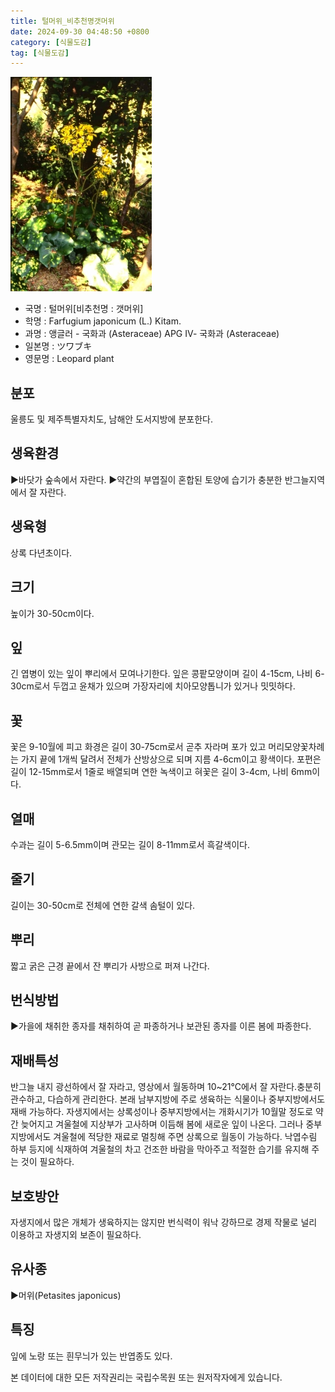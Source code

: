 ```yaml
---
title: 털머위_비추천명갯머위
date: 2024-09-30 04:48:50 +0800
category: [식물도감]
tag: [식물도감]
---
```




![털머위[비추천명 : 갯머위]](/assets/img/fileUpload/plants/basic/Compositae/Farfugium/9918/1_th2.JPG)
- 국명 : 털머위[비추천명 : 갯머위]
- 학명 : Farfugium japonicum (L.) Kitam.
- 과명 : 앵글러 - 국화과 (Asteraceae) APG Ⅳ- 국화과 (Asteraceae)
- 일본명 : ツワブキ
- 영문명 : Leopard plant


## 분포
울릉도 및 제주특별자치도, 남해안 도서지방에 분포한다.
## 생육환경
▶바닷가 숲속에서 자란다. 
▶약간의 부엽질이 혼합된 토양에 습기가 충분한 반그늘지역에서 잘 자란다.
## 생육형
상록 다년초이다.
## 크기
높이가 30-50cm이다.
## 잎
긴 엽병이 있는 잎이 뿌리에서 모여나기한다. 잎은 콩팥모양이며 길이 4-15cm, 나비 6-30cm로서 두껍고 윤채가 있으며 가장자리에 치아모양톱니가 있거나 밋밋하다.
## 꽃
꽃은 9-10월에 피고 화경은 길이 30-75cm로서 곧추 자라며 포가 있고 머리모양꽃차례는 가지 끝에 1개씩 달려서 전체가 산방상으로 되며 지름 4-6cm이고 황색이다. 포편은 길이 12-15mm로서 1줄로 배열되며 연한 녹색이고 혀꽃은 길이 3-4cm, 나비 6mm이다.
## 열매
수과는 길이 5-6.5mm이며 관모는 길이 8-11mm로서 흑갈색이다.
## 줄기
길이는 30-50cm로 전체에 연한 갈색 솜털이 있다.
## 뿌리
짧고 굵은 근경 끝에서 잔 뿌리가 사방으로 퍼져 나간다.
## 번식방법
▶가을에 채취한 종자를 채취하여 곧 파종하거나 보관된 종자를 이른 봄에 파종한다.
## 재배특성
반그늘 내지 광선하에서 잘 자라고, 영상에서 월동하며 10~21℃에서 잘 자란다.충분히 관수하고, 다습하게 관리한다. 본래 남부지방에 주로 생육하는 식물이나 중부지방에서도 재배 가능하다. 자생지에서는 상록성이나 중부지방에서는 개화시기가 10월말 정도로 약간 늦어지고 겨울철에 지상부가 고사하며 이듬해 봄에 새로운 잎이 나온다. 그러나 중부지방에서도 겨울철에 적당한 재료로 멀칭해 주면 상록으로 월동이 가능하다. 낙엽수림 하부 등지에 식재하여 겨울철의 차고 건조한 바람을 막아주고 적절한 습기를 유지해 주는 것이 필요하다.
## 보호방안
자생지에서 많은 개체가 생육하지는 않지만 번식력이 워낙 강하므로 경제 작물로 널리 이용하고 자생지외 보존이 필요하다.
## 유사종
▶머위(Petasites japonicus)
## 특징
잎에 노랑 또는 흰무늬가 있는 반엽종도 있다.






본 데이터에 대한 모든 저작권리는 국립수목원 또는 원저작자에게 있습니다.

